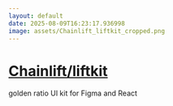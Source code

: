 ```yaml
---
layout: default
date: 2025-08-09T16:23:17.936998
image: assets/Chainlift_liftkit_cropped.png
---
```


# [Chainlift/liftkit](https://github.com/Chainlift/liftkit)

golden ratio UI kit for Figma and React
